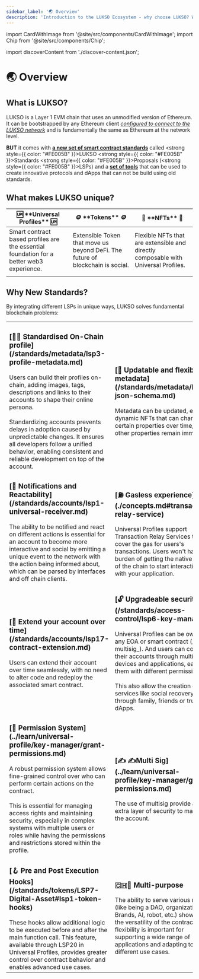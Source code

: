 ```yaml
---
sidebar_label: '🌏 Overview'
description: 'Introduction to the LUKSO Ecosystem - why choose LUKSO? Who is LUKSO intended for?'
---
```


import CardWithImage from '@site/src/components/CardWithImage';
import Chip from '@site/src/components/Chip';

import discoverContent from './discover-content.json';

# 🌏 Overview

## What is LUKSO?

LUKSO is a Layer 1 EVM chain that uses an unmodified version of Ethereum. It can be bootstrapped by any Ethereum client [_configured to connect to the LUKSO network_](../networks/mainnet/running-a-node) and is fundamentally the same as Ethereum at the network level.

**BUT** it comes with [**a new set of smart contract standards**](../standards/introduction.md) called <strong style={{ color: "#FE005B" }}>L</strong>UKSO <strong style={{ color: "#FE005B" }}>S</strong>tandards <strong style={{ color: "#FE005B" }}>P</strong>roposals (<strong style={{ color: "#FE005B" }}>LSP</strong>s) and a [**set of tools**](../tools/libraries/getting-started.md) that can be used to create innovative protocols and dApps that can not be build using old standards.

<CardWithImage CardData={discoverContent} />

## What makes LUKSO unique?

<table>
  <thead>
    <tr>
      <th>🆙 **Universal Profiles** 🆙</th>
      <th>🪙 **Tokens** 🪙</th>
      <th>🌅 **NFTs** 🌅</th>
    </tr>
  </thead>
  <tbody>
    <tr>
      <td>
        Smart contract based profiles are the essential foundation for a better
        web3 experience.
      </td>
      <td>
        Extensible Token that move us beyond DeFi. The future of blockchain is
        social.
      </td>
      <td>
        Flexible NFTs that are extensible and directly composable with Universal
        Profiles.
      </td>
    </tr>
    <tr>
      <td>
        <div className="chip-container">
          <Chip label="Visual" />
          <Chip label="Upgradeable" />
          <Chip label="Security" />
          <Chip label="Gas-less" />
          <Chip label="Smart" />
          <Chip label="Extensible" />
        </div>
      </td>
      <td>
        <div className="chip-container">
          <Chip label="Safer" />
          <Chip label="Token Icons" />
          <Chip label="Unlimited Metadata" />
          <Chip label="Updatable" />
          <Chip label="Extensible" />
          <Chip label="Notifying" />
          <Chip label="Unified" />
        </div>
      </td>
      <td>
        <div className="chip-container">
          <Chip label="Authentic" />
          <Chip label="Safer" />
          <Chip label="Unlimited Metadata" />
          <Chip label="Updatable" />
          <Chip label="Better IDs" />
          <Chip label="Iterable" />
          <Chip label="Batch Transfers" />
        </div>
      </td>
    </tr>
  </tbody>
</table>

## Why New Standards?

By integrating different LSPs in unique ways, LUKSO solves fundamental blockchain problems:

<table class="lsp-features">
    <tr>
        <td><h3>[👩‍🎤 Standardised On-Chain profile](/standards/metadata/lsp3-profile-metadata.md)</h3>Users can build their profiles on-chain, adding images, tags, descriptions and links to their accounts to shape their online persona. <br /> <br /> Standardizing accounts prevents delays in adoption caused by unpredictable changes. It ensures all developers follow a unified behavior, enabling consistent and reliable development on top of the account. </td>
         <td><h3>[📝 Updatable and flexible metadata](/standards/metadata/lsp2-json-schema.md)</h3>Metadata can be updated, enabling dynamic NFTs that can change certain properties over time, while other properties remain immutable.</td>
    </tr>
    <tr>
        <td><h3>[📢 Notifications and Reactability](/standards/accounts/lsp1-universal-receiver.md)</h3>The ability to be notified and react on different actions is essential for an account to become more interactive and social by emitting a unique event to the network with the action being informed about, which can be parsed by interfaces and off chain clients.</td>
        <td><h3>[⛽️ Gasless experience](./concepts.md#transaction-relay-service)</h3>Universal Profiles support Transaction Relay Services that cover the gas for users's transactions. Users won't have the burden of getting the native token of the chain to start interacting with your application.</td>
    </tr>
    <tr>
        <td><h3>[💫 Extend your account over time](/standards/accounts/lsp17-contract-extension.md)</h3>Users can extend their account over time seamlessly, with no need to alter code and redeploy the associated smart contract.</td>
        <td><h3>[🔓 Upgradeable security](/standards/access-control/lsp6-key-manager)</h3>Universal Profiles can be owned by any EOA or smart contract (_e.g: multisig_). And users can control their accounts through multiple devices and applications, each of them with different permissions.<br /><br /> This also allow the creation of services like social recovery, through family, friends or trustless dApps.</td>
    </tr>
    <tr>
        <td><h3>[🚦 Permission System](../learn/universal-profile/key-manager/grant-permissions.md)</h3>A robust permission system allows fine-grained control over who can perform certain actions on the contract.<br /> <br /> This is essential for managing access rights and maintaining security, especially in complex systems with multiple users or roles while having the permissions and restrictions stored within the profile.</td>
        <td><h3>[✍️ ✍️Multi Sig](../learn/universal-profile/key-manager/grant-permissions.md)</h3>The use of multisig provide an extra layer of security to manage the account.</td>
    </tr>
    <tr>
        <td><h3>[🪝 Pre and Post Execution Hooks](/standards/tokens/LSP7-Digital-Asset#lsp1-token-hooks)</h3>These hooks allow additional logic to be executed before and after the main function call. This feature, available through LSP20 in Universal Profiles, provides greater control over contract behavior and enables advanced use cases.</td>
        <td><h3>🇨🇭🔪 Multi-purpose</h3>The ability to serve various roles (like being a DAO, organization, Brands, AI, robot, etc.) showcases the versatility of the contract. This flexibility is important for supporting a wide range of applications and adapting to different use cases.</td>
    </tr>
</table>
